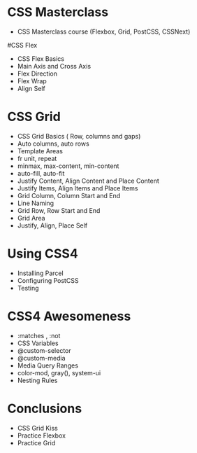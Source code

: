 # CSS Masterclass

* CSS Masterclass course (Flexbox, Grid, PostCSS, CSSNext)

#CSS Flex
  * CSS Flex Basics
  * Main Axis and Cross Axis
  * Flex Direction
  * Flex Wrap
  * Align Self
 # CSS Grid

  * CSS Grid Basics ( Row, columns and gaps)
  * Auto columns, auto rows
  * Template Areas
  * fr unit, repeat
  * minmax, max-content, min-content
  * auto-fill, auto-fit
  * Justify Content, Align Content and Place Content
  * Justify Items, Align Items and Place Items
  * Grid Column, Column Start and End
  * Line Naming
  * Grid Row, Row Start and End
  * Grid Area
  * Justify, Align, Place Self
 # Using CSS4

   * Installing Parcel
   * Configuring PostCSS
   * Testing
 # CSS4 Awesomeness

   * :matches , :not
   * CSS Variables
   * @custom-selector
   * @custom-media
   * Media Query Ranges
   * color-mod, gray(), system-ui
   * Nesting Rules
 # Conclusions

   * CSS Grid Kiss
   * Practice Flexbox
   * Practice Grid